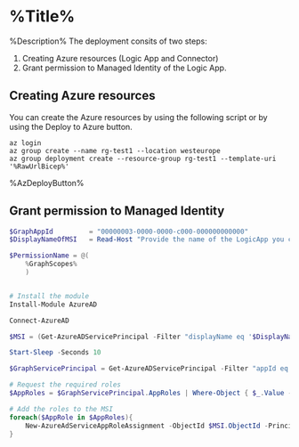 # %Title%

%Description% The deployment consits of two steps:

1. Creating Azure resources (Logic App and Connector)
2. Grant permission to Managed Identity of the Logic App.

## Creating Azure resources

You can create the Azure resources by using the following script or by using the Deploy to Azure button.

```console
az login
az group create --name rg-test1 --location westeurope
az group deployment create --resource-group rg-test1 --template-uri '%RawUrlBicep%'

```

%AzDeployButton%

## Grant permission to Managed Identity

```powershell
$GraphAppId         = "00000003-0000-0000-c000-000000000000"
$DisplayNameOfMSI   = Read-Host "Provide the name of the LogicApp you created in the previous step (Default name: la-ExtendedDeviceInfo)"

$PermissionName = @(
    %GraphScopes%
    )


# Install the module
Install-Module AzureAD

Connect-AzureAD 

$MSI = (Get-AzureADServicePrincipal -Filter "displayName eq '$DisplayNameOfMSI'")

Start-Sleep -Seconds 10

$GraphServicePrincipal = Get-AzureADServicePrincipal -Filter "appId eq '$GraphAppId'"

# Request the required roles
$AppRoles = $GraphServicePrincipal.AppRoles | Where-Object { $_.Value -in $PermissionName -and $_.AllowedMemberTypes -contains "Application"}

# Add the roles to the MSI
foreach($AppRole in $AppRoles){
    New-AzureAdServiceAppRoleAssignment -ObjectId $MSI.ObjectId -PrincipalId $MSI.ObjectId -ResourceId $GraphServicePrincipal.ObjectId -Id $AppRole.Id
}
```
